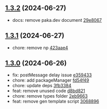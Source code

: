 ## [1.3.2](https://github.com/tomjs/vscode-extension-webview/compare/v1.3.1...v1.3.2) (2024-06-27)

- docs: remove paka.dev document [29e8067](https://github.com/tomjs/vscode-extension-webview/commit/29e8067)

## [1.3.1](https://github.com/tomjs/vscode-extension-webview/compare/v1.3.0...v1.3.1) (2024-06-27)

- chore: remove np [423aae4](https://github.com/tomjs/vscode-extension-webview/commit/423aae4)

## [1.3.0](https://github.com/tomjs/vscode-extension-webview/compare/v1.2.0...v1.3.0) (2024-06-26)

- fix: postMessage delay issue [e359433](https://github.com/tomjs/vscode-extension-webview/commit/e359433)
- chore: add packageManager [fd54f49](https://github.com/tomjs/vscode-extension-webview/commit/fd54f49)
- chore: update deps [3fb3384](https://github.com/tomjs/vscode-extension-webview/commit/3fb3384)
- feat: remove unused code [d8bd821](https://github.com/tomjs/vscode-extension-webview/commit/d8bd821)
- chore: remove types folder [2eb9663](https://github.com/tomjs/vscode-extension-webview/commit/2eb9663)
- feat: remove gen template script [3068896](https://github.com/tomjs/vscode-extension-webview/commit/3068896)
